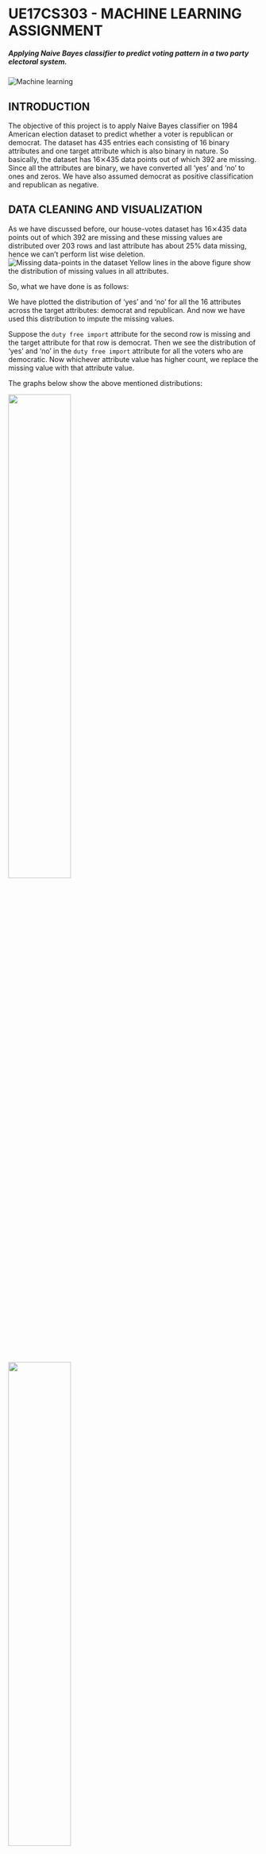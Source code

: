 # UE17CS303 - MACHINE LEARNING ASSIGNMENT
##### Applying Naive Bayes classifier to predict voting pattern in a two party electoral system.
![Machine learning](./images/machine-learning.png)

## INTRODUCTION
The objective of this project is to apply Naive Bayes classifier on 1984 American election dataset to predict whether a voter is republican or democrat. The dataset has 435 entries each consisting of 16 binary attributes and one target attribute which is also binary in nature. So basically, the dataset has 16⨯435 data points out of which 392 are missing. Since all the attributes are binary, we have converted all ‘yes’ and ‘no’ to ones and zeros. We have also assumed democrat as positive classification and republican as negative.

## DATA CLEANING AND VISUALIZATION
As we have discussed before, our house-votes dataset has 16⨯435 data points out of which 392 are missing and these missing values are distributed over 203 rows and last attribute has about 25% data missing, hence we can’t perform list wise deletion.
![Missing data-points in the dataset](./images/missing-datapoints-in-the-dataset.png)
Yellow lines in the above figure show the distribution of missing values in all attributes.

So, what we have done is as follows:

We have plotted the distribution of ‘yes’ and ‘no’ for all the 16 attributes across the target attributes: democrat and republican. And now we have used this distribution to impute the missing values.

Suppose the `duty free import` attribute for the second row is missing and the target attribute for that row is democrat. Then we see the distribution of ‘yes’ and ‘no’ in the `duty free import` attribute for all the voters who are democratic. Now whichever attribute value has higher count, we replace the missing value with that attribute value.

The graphs below show the above mentioned distributions:

<img src="./images/adoption-of-the-budget-resolution.png" width="50%" height="50%"/>
<img src="./images/aid-to-nicaraguan-contras.png" width="50%" height="50%"/>
<img src="./images/anti-satellite-test-ban.png" width="50%" height="50%"/>
<img \src="./images/crime.png" width="50%" height="50%"/>
<img src="./images/duty-free-exports.png" width="50%" height="50%"/>
<img src="./images/education-spending.png" width="50%" height="50%"/>
<img src="./images/el-salvador-aid.png" width="50%" height="50%"/>
<img src="./images/export-administration-act-south-africa.png" width="50%" height="50%"/>
<img src="./images/handicapped-infants.png" width="50%" height="50%"/>
<img src="./images/immigration.png" width="50%" height="50%"/>
<img src="./images/religious-groups-in-schools.png" width="50%" height="50%"/>
<img src="./images/superfund-right-to-sue.png" width="50%" height="50%"/>
<img src="./images/synfuels-corporation-cutback.png" width="50%" height="50%"/>
<img src="./images/water-project-cost-sharing.png" width="50%" height="50%"/>
<img src="./images/mx-missile.png" width="50%" height="50%"/>

## IMPLEMENTATION OF NAÏVE BAYES CLASSIFIER AND 5-FOLD CROSS VALIDATION
For implementing 5-fold cross validation, we have divided the dataset into 5 bins and in each of the 5 iterations, one bin is used as test-set and remaining four are used as train-set.
Naïve Bayes Classifier is a probabilistic classifier based on Bayes theorem which uses both conditional probability and simple probability and is given by:

<p>
    <img src="https://latex.codecogs.com/png.latex?\dpi{400}\normalsize P(h|D)=\frac{P(D|h)P(h)}{P(D)}">
</p>
<p>
    <img src="https://latex.codecogs.com/png.latex?\dpi{400}\normalsize P(h)\hspace{1mm}=\hspace{1mm}prior\hspace{1mm}probability\hspace{1mm}of\hspace{1mm}hypothesis\hspace{1mm}$h$\hspace{1mm}">
</p>
<p>
    <img src="https://latex.codecogs.com/png.latex?\dpi{400}\normalsize P(D|h)\hspace{1mm}=\hspace{1mm}probability\hspace{1mm}of\hspace{1mm}$D$\hspace{1mm}given\hspace{1mm}$h$\hspace{1mm}">
</p>
<p>
    <img src="https://latex.codecogs.com/png.latex?\dpi{400}\normalsize P(h|D)\hspace{1mm}=\hspace{1mm}probability\hspace{1mm}of\hspace{1mm}$h$\hspace{1mm}given\hspace{1mm}$D$\hspace{1mm}">
</p>
<p>
    <img src="https://latex.codecogs.com/png.latex?\dpi{400}\normalsize P(D|h)\hspace{1mm}=\hspace{1mm}probability\hspace{1mm}of\hspace{1mm}$D$\hspace{1mm}given\hspace{1mm}$h$\hspace{1mm}">
</p>

<!-- <img src="https://latex.codecogs.com/svg.latex?\Large h_{MAP}=\arg \max{h \in H} P(h|D)\nonumber"> -->